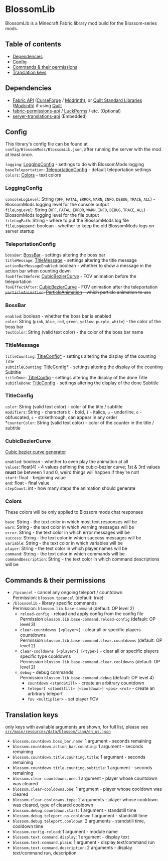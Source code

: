 # BlossomLib

BlossomLib is a Minecraft Fabric library mod build for the Blossom-series mods.

## Table of contents

- [Dependencies](#dependencies)
- [Config](#config)
- [Commands & their permissions](#commands--their-permissions)
- [Translation keys](#translation-keys)

## Dependencies

* [Fabric API](https://github.com/FabricMC/fabric/tree/1.18.2)
  ([CurseForge](https://www.curseforge.com/minecraft/mc-mods/fabric-api)
  / [Modrinth](https://modrinth.com/mod/fabric-api)),
  or [Quilt Standard Libraries](https://github.com/QuiltMC/quilt-standard-libraries) ([Modrinth](https://modrinth.com/mod/qsl))
  if using [Quilt](https://quiltmc.org/)
* [fabric-permissions-api](https://github.com/lucko/fabric-permissions-api) / [LuckPerms](https://luckperms.net/) /
  etc. (Optional)
* [server-translations-api](https://github.com/arthurbambou/Server-Translations) (Embedded)

## Config

This library's config file can be found at `config/BlossomMods/BlossomLib.json`, after running the server with
the mod at least once.

`logging`: [LoggingConfig](#loggingconfig) - settings to do with BlossomMods logging  
`baseTeleportation`: [TeleportationConfig](#teleportationconfig) - default teleportation settings  
`colors`: [Colors](#colors) - text colors  

### LoggingConfig

`consoleLogLevel`: String (`OFF`, `FATAL`, `ERROR`, `WARN`, `INFO`, `DEBUG`, `TRACE`, `ALL`) - BlossomMods logging level
for the console output  
`fileLogLevel`: String (`OFF`, `FATAL`, `ERROR`, `WARN`, `INFO`, `DEBUG`, `TRACE`, `ALL`) - BlossomMods logging level
for the file output  
`fileLogPath`: String - where to put the BlossomMods log file  
`fileLogAppend`: boolean - whether to keep the old BlossomMods logs on server startup

### TeleportationConfig

`bossBar`: [BossBar](#bossbar) - settings altering the boss bar  
`titleMessage`: [TitleMessage](#titlemessage) - settings altering the title message  
`actionBarMessageEnabled`: boolean - whether to show a message in the action bar when counting down  
`fovEffectBefore`: [CubicBezierCurve](#cubicbeziercurve) - FOV animation before the teleportation  
`fovEffectAfter`: [CubicBezierCurve](#cubicbeziercurve) - FOV animation after the teleportation  
~~`particleAnimation`: [ParticleAnimation]() - which particle animation to use~~

### BossBar

`enabled`: boolean - whether the boss bar is enabled  
`color`: String (`pink`, `blue`, `red`, `green`, `yellow`, `purple`, `white`) - the color of the boss bar    
`textColor`: String (valid text color) - the color of the boss bar name

### TitleMessage

`titleCounting`: [TitleConfig*](#titleconfig) - settings altering the display of the counting Title  
`subtitleCounting`: [TitleConfig*](#titleconfig) - settings altering the display of the counting Subtitle  
`titleDone`: [TitleConfig](#titleconfig) - settings altering the display of the done Title  
`subitleDone`: [TitleConfig](#titleconfig) - settings altering the display of the done Subtitle

### TitleConfig

`color`: String (valid text color) - color of the title / subtitle  
`modifiers`: String - characters `b` - bold, `i` - italics, `u` - underline, `o` - obfuscated, `s` - strikethrough, can
appear in any order  
*`counterColor`: String (valid text color) - color of the counter in the title / subtitle

### CubicBezierCurve

[Cubic bezier curve generator](https://cubic-bezier.com/)

`enabled`: boolean - whether to even play the animation at all  
`values`: float[4] - 4 values defining the cubic-bezier curve; 1st & 3rd values **must** be between 1 and 0, weird
things will happen if they're not!  
`start`: float - beginning value  
`end`: float - final value  
`stepCount`: int - how many steps the animation should generate

### Colors

These colors will be only applied to Blossom mods chat responses

`base`: String - the text color in which most text responses will be  
`warn`: String - the text color in which warning messages will be  
`error`: String - the text color in which error messages will be  
`success`: String - the text color in which success messages will be  
`variable`: String - the text color in which variables will be  
`player`: String - the text color in which player names will be  
`command`: String - the text color in which commands will be  
`commandDescription`: String - the text color in which command descriptions will be

## Commands & their permissions

- `/tpcancel` - cancel any ongoing teleport / countdown  
  Permission: `blossom.tpcancel` (default: true)
- `/blossomlib` - library specific commands  
  Permission: `blossom.lib.base-command` (default: OP level 2)
  - `reload-config` - reload and apply config from the config file  
    Permission `blossom.lib.base-command.reload-config` (default: OP level 3)
  - `clear-countdowns [<player>]` - clear all or specific players countdowns  
    Permission `blossom.lib.base-command.clear.countdowns` (default: OP level 2)
  - `clear-cooldowns [<player>] [<type>]` - clear all or specific players specific type cooldowns  
    Permission `blossom.lib.base-command.clear.cooldowns` (default: OP level 2)
  - `debug` - debug commands  
    Permission `blossom.lib.base-command.debug` (default: OP level 4)
    - `countdown <standStill>` - create an arbitrary countdown
    - `teleport <standStill> [<cooldown>] <pos> <rot>` - create an arbitrary teleport
    - `fov <multiplier>` - set player FOV

## Translation keys

only keys with available arguments are shown, for full list, please see
[`src/main/resources/data/blossom/lang/en_us.json`](https://github.com/BlossomMods/BlossomLib/blob/main/src/main/resources/data/blossom/lang/en_us.json)

- `blossom.countdown.boss_bar.name`: 1 argument - seconds remaining
- `blossom.countdown.action_bar.counting`: 1 argument - seconds remaining
- `blossom.countdown.title.counting.title`: 1 argument - seconds remaining
- `blossom.countdown.title.counting.subtitle`: 1 argument - seconds remaining
- `blossom.clear-countdowns.one`: 1 argument - player whose countdown was cleared
- `blossom.clear-cooldowns.one`: 1 argument - player whose cooldown was cleared
- `blossom.clear-cooldowns.type`: 2 arguments - player whose cooldown was cleared, type of cleared cooldown
- `blossom.debug.countdown.start`: 1 argument - standstill time
- `blossom.debug.teleport.no-cooldown`: 1 argument - standstill time
- `blossom.debug.teleport.cooldown`: 2 arguments - standstill time, cooldown time
- `blossom.config-reload`: 1 argument - module name
- `blossom.text.command.display`: 1 argument - display text
- `blossom.text.command.plain`: 1 argument - display text/command run
- `blossom.text.command.description`: 2 arguments - display text/command run, description
